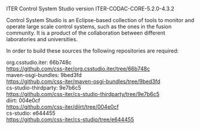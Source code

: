 ITER Control System Studio version ITER-CODAC-CORE-5.2.0-4.3.2

Control System Studio is an Eclipse-based collection of tools
to monitor and operate large scale control systems, such as the
ones in the fusion community. It is a product of the collaboration
between different laboratories and universities.

In order to build these sources the following repositories are required:

org.csstudio.iter: 66b748c  
<https://github.com/css-iter/org.csstudio.iter/tree/66b748c>  
maven-osgi-bundles: 9bed3fd  
<https://github.com/css-iter/maven-osgi-bundles/tree/9bed3fd>  
cs-studio-thirdparty: 9e7b6c5  
<https://github.com/css-iter/cs-studio-thirdparty/tree/9e7b6c5>  
diirt: 004e0cf  
<https://github.com/css-iter/diirt/tree/004e0cf>  
cs-studio: e644455  
<https://github.com/css-iter/cs-studio/tree/e644455>  
